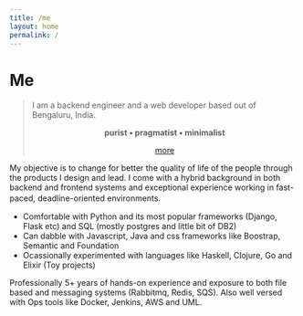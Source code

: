 ```yaml
---
title: /me
layout: home
permalink: /
---
```



# Me

<blockquote>
<div id="typed-strings">
  <span>
  	<p>I am a backend engineer and a web developer based out of Bengaluru, India.</p> 
  	<p align="center" style="font-weight:bold;" id="typed2"> purist • pragmatist • minimalist </p>
  	<p align="center" ><a href="{{ "/more" }}" class="has-text-centered more"> more </a></p>
  </span>
</div>
<div id="typed"></div>
</blockquote>



My objective is to change for better the quality of life of the people through the products I design and lead. I come with a hybrid background in both backend and frontend systems and exceptional experience working in fast-paced, deadline-oriented environments.  　
* Comfortable with Python and its most popular frameworks (Django, Flask etc) and SQL (mostly postgres and little bit of DB2)
* Can dabble with Javascript, Java and css frameworks like Boostrap, Semantic and Foundation
* Ocassionally experimented with languages like Haskell, Clojure, Go and Elixir (Toy projects)


Professionally 5+ years of hands-on experience and exposure to both file based and messaging systems (Rabbitmq, Redis, SQS). Also well versed with Ops tools like Docker, Jenkins, AWS and UML.
